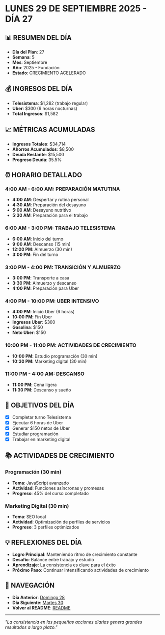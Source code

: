 # LUNES 29 DE SEPTIEMBRE 2025 - DÍA 27

## 📊 RESUMEN DEL DÍA
- **Día del Plan**: 27
- **Semana**: 5
- **Mes**: Septiembre
- **Año**: 2025 - Fundación
- **Estado**: CRECIMIENTO ACELERADO

## 💰 INGRESOS DEL DÍA
- **Telesistema**: $1,282 (trabajo regular)
- **Uber**: $300 (6 horas nocturnas)
- **Total Ingresos**: $1,582

## 📈 MÉTRICAS ACUMULADAS
- **Ingresos Totales**: $34,714
- **Ahorros Acumulados**: $8,500
- **Deuda Restante**: $15,500
- **Progreso Deuda**: 35.5%

## ⏰ HORARIO DETALLADO

### 4:00 AM - 6:00 AM: PREPARACIÓN MATUTINA
- **4:00 AM**: Despertar y rutina personal
- **4:30 AM**: Preparación del desayuno
- **5:00 AM**: Desayuno nutritivo
- **5:30 AM**: Preparación para el trabajo

### 6:00 AM - 3:00 PM: TRABAJO TELESISTEMA
- **6:00 AM**: Inicio del turno
- **9:00 AM**: Descanso (15 min)
- **12:00 PM**: Almuerzo (30 min)
- **3:00 PM**: Fin del turno

### 3:00 PM - 4:00 PM: TRANSICIÓN Y ALMUERZO
- **3:00 PM**: Transporte a casa
- **3:30 PM**: Almuerzo y descanso
- **4:00 PM**: Preparación para Uber

### 4:00 PM - 10:00 PM: UBER INTENSIVO
- **4:00 PM**: Inicio Uber (6 horas)
- **10:00 PM**: Fin Uber
- **Ingresos Uber**: $300
- **Gasolina**: $150
- **Neto Uber**: $150

### 10:00 PM - 11:00 PM: ACTIVIDADES DE CRECIMIENTO
- **10:00 PM**: Estudio programación (30 min)
- **10:30 PM**: Marketing digital (30 min)

### 11:00 PM - 4:00 AM: DESCANSO
- **11:00 PM**: Cena ligera
- **11:30 PM**: Descanso y sueño

## 🎯 OBJETIVOS DEL DÍA
- [x] Completar turno Telesistema
- [x] Ejecutar 6 horas de Uber
- [x] Generar $150 netos de Uber
- [x] Estudiar programación
- [x] Trabajar en marketing digital

## 📚 ACTIVIDADES DE CRECIMIENTO

### Programación (30 min)
- **Tema**: JavaScript avanzado
- **Actividad**: Funciones asíncronas y promesas
- **Progreso**: 45% del curso completado

### Marketing Digital (30 min)
- **Tema**: SEO local
- **Actividad**: Optimización de perfiles de servicios
- **Progreso**: 3 perfiles optimizados

## 💡 REFLEXIONES DEL DÍA
- **Logro Principal**: Manteniendo ritmo de crecimiento constante
- **Desafío**: Balance entre trabajo y estudio
- **Aprendizaje**: La consistencia es clave para el éxito
- **Próximo Paso**: Continuar intensificando actividades de crecimiento

## 🔗 NAVEGACIÓN
- **Día Anterior**: [Domingo 28](Domingo_28.md)
- **Día Siguiente**: [Martes 30](Martes_30.md)
- **Volver al README**: [README](../README.md)

---
*"La consistencia en las pequeñas acciones diarias genera grandes resultados a largo plazo."*
